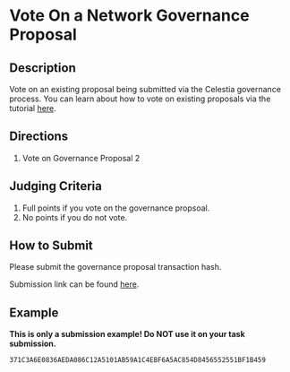 # Vote On a Network Governance Proposal

## Description

Vote on an existing proposal being submitted via the Celestia
governance process. You can learn about how to vote on existing
proposals via the tutorial [here](https://docs.celestia.org/nodes/celestia-app-commands/#governance).

## Directions

1. Vote on Governance Proposal 2

## Judging Criteria

1. Full points if you vote on the governance propsoal.
2. No points if you do not vote.

## How to Submit

Please submit the governance proposal transaction hash.

Submission link can be found [here](https://celestia.knack.com/theblockspacerace#testnet-portal).

## Example

**This is only a submission example! Do NOT use it on your task submission.**

`371C3A6E0836AEDA086C12A5101AB59A1C4EBF6A5AC854D8456552551BF1B459`
